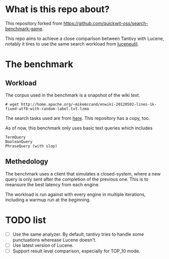 
# What is this repo about?
This repository forked from https://github.com/quickwit-oss/search-benchmark-game.

This repo aims to achieve a close comparison between Tantivy with Lucene, notably it tires to use the same search workload from [luceneutil](https://github.com/mikemccand/luceneutil).


# The benchmark
## Workload
The corpus used in the benchmark is a snapshot of the wiki text.

```
# wget http://home.apache.org/~mikemccand/enwiki-20120502-lines-1k-fixed-utf8-with-random-label.txt.lzma
```

The search tasks used are from [here](https://github.com/mikemccand/luceneutil/blob/master/tasks/wikimedium.1M.nostopwords.tasks). This repository has a copy, too.

As of now, this benchmark only uses basic text queries which includes
```
TermQuery
BooleanQuery
PhraseQuery (with slop)
```


## Methedology
The benchmark uses a client that simulates a closed-system, where a new query is only sent after the completion of the previous one. This is to meansure the best latency from each engine.

The workload is run against with every engine in multiple iterations, including a warmup run at the beginning.


# TODO list
- [ ] Use the same analyzer. By default, tantivy tries to handle some punctuations wherease Lucene doesn't.
- [ ] Use latest version of Lucene.
- [ ] Support result level comparison, especially for TOP_10 mode.